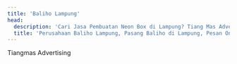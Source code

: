 ```yaml
---
title: 'Baliho Lampung'
head:
  description: 'Cari Jasa Pembuatan Neon Box di Lampung? Tiang Mas Advertising hadir untuk solusi iklan terbaik Anda. Menarik, berkualitas, dan terjangkau'
  title: 'Perusahaan Baliho Lampung, Pasang Baliho di Lampung, Pesan Online'
---
```

Tiangmas Advertising
